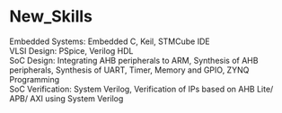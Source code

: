 # New_Skills

Embedded Systems:	    Embedded C, Keil, STMCube IDE </br>
VLSI Design:		    PSpice, Verilog HDL </br>
SoC Design:		    Integrating AHB peripherals to ARM, Synthesis of AHB peripherals, Synthesis of UART, Timer, Memory and GPIO, ZYNQ Programming </br>
SoC Verification:   	    System Verilog, Verification of IPs based on AHB Lite/ APB/ AXI using System Verilog </br>

		
